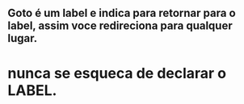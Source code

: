 ## Goto é um label e indica para retornar para o label, assim voce redireciona para qualquer lugar.

# nunca se esqueca de declarar o LABEL.